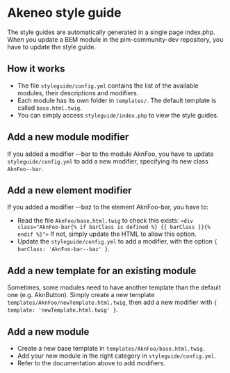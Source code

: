 Akeneo style guide
==================

The style guides are automatically generated in a single page index.php.
When you update a BEM module in the pim-community-dev repository, you have to update the style guide.

How it works
------------

- The file `styleguide/config.yml` contains the list of the available modules, their descriptions and modifiers.
- Each module has its own folder in `templates/`. The default template is called `base.html.twig`.
- You can simply access `styleguide/index.php` to view the style guides.

Add a new module modifier
-------------------------

If you added a modifier --bar to the module AknFoo, you have to update `styleguide/config.yml` to add a new modifier,
specifying its new class `AknFoo--bar`.

Add a new element modifier
--------------------------

If you added a modifier --baz to the element AknFoo-bar, you have to:

- Read the file `AknFoo/base.html.twig` to check this exists:
  `<div class="AknFoo-bar{% if barClass is defined %} {{ barClass }}{% endif %}">`
  If not, simply update the HTML to allow this option.
- Update the `styleguide/config.yml` to add a modifier, with the option `{ barClass: 'AknFoo-bar--baz' }`.

Add a new template for an existing module
-----------------------------------------

Sometimes, some modules need to have another template than the default one (e.g. AknButton). Simply create a new
template `templates/AknFoo/newTemplate.html.twig`, then add a new modifier with `{ template: 'newTemplate.html.twig' }`.

Add a new module
----------------

- Create a new base template in `templates/AknFoo/base.html.twig`.
- Add your new module in the right category in `styleguide/config.yml`.
- Refer to the documentation above to add modifiers.
